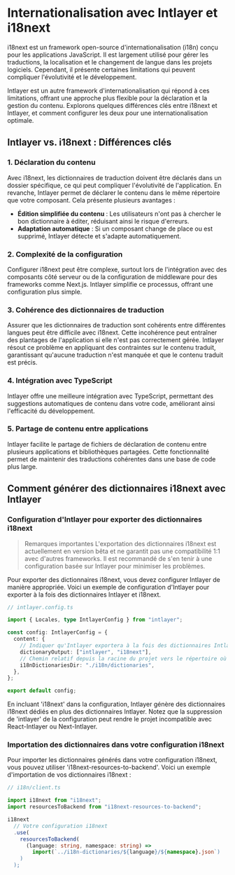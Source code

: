 # Internationalisation avec Intlayer et i18next

i18next est un framework open-source d'internationalisation (i18n) conçu pour les applications JavaScript. Il est largement utilisé pour gérer les traductions, la localisation et le changement de langue dans les projets logiciels. Cependant, il présente certaines limitations qui peuvent compliquer l'évolutivité et le développement.

Intlayer est un autre framework d'internationalisation qui répond à ces limitations, offrant une approche plus flexible pour la déclaration et la gestion du contenu. Explorons quelques différences clés entre i18next et Intlayer, et comment configurer les deux pour une internationalisation optimale.

## Intlayer vs. i18next : Différences clés

### 1. Déclaration du contenu

Avec i18next, les dictionnaires de traduction doivent être déclarés dans un dossier spécifique, ce qui peut compliquer l'évolutivité de l'application. En revanche, Intlayer permet de déclarer le contenu dans le même répertoire que votre composant. Cela présente plusieurs avantages :

- **Édition simplifiée du contenu** : Les utilisateurs n'ont pas à chercher le bon dictionnaire à éditer, réduisant ainsi le risque d'erreurs.
- **Adaptation automatique** : Si un composant change de place ou est supprimé, Intlayer détecte et s'adapte automatiquement.

### 2. Complexité de la configuration

Configurer i18next peut être complexe, surtout lors de l'intégration avec des composants côté serveur ou de la configuration de middleware pour des frameworks comme Next.js. Intlayer simplifie ce processus, offrant une configuration plus simple.

### 3. Cohérence des dictionnaires de traduction

Assurer que les dictionnaires de traduction sont cohérents entre différentes langues peut être difficile avec i18next. Cette incohérence peut entraîner des plantages de l'application si elle n'est pas correctement gérée. Intlayer résout ce problème en appliquant des contraintes sur le contenu traduit, garantissant qu'aucune traduction n'est manquée et que le contenu traduit est précis.

### 4. Intégration avec TypeScript

Intlayer offre une meilleure intégration avec TypeScript, permettant des suggestions automatiques de contenu dans votre code, améliorant ainsi l'efficacité du développement.

### 5. Partage de contenu entre applications

Intlayer facilite le partage de fichiers de déclaration de contenu entre plusieurs applications et bibliothèques partagées. Cette fonctionnalité permet de maintenir des traductions cohérentes dans une base de code plus large.

## Comment générer des dictionnaires i18next avec Intlayer

### Configuration d'Intlayer pour exporter des dictionnaires i18next

> Remarques importantes
> L'exportation des dictionnaires i18next est actuellement en version bêta et ne garantit pas une compatibilité 1:1 avec d'autres frameworks. Il est recommandé de s'en tenir à une configuration basée sur Intlayer pour minimiser les problèmes.

Pour exporter des dictionnaires i18next, vous devez configurer Intlayer de manière appropriée. Voici un exemple de configuration d'Intlayer pour exporter à la fois des dictionnaires Intlayer et i18next.

```typescript
// intlayer.config.ts

import { Locales, type IntlayerConfig } from "intlayer";

const config: IntlayerConfig = {
  content: {
    // Indiquer qu'Intlayer exportera à la fois des dictionnaires Intlayer et i18next
    dictionaryOutput: ["intlayer", "i18next"],
    // Chemin relatif depuis la racine du projet vers le répertoire où les dictionnaires i18n seront exportés
    i18nDictionariesDir: "./i18n/dictionaries",
  },
};

export default config;
```

En incluant 'i18next' dans la configuration, Intlayer génère des dictionnaires i18next dédiés en plus des dictionnaires Intlayer. Notez que la suppression de 'intlayer' de la configuration peut rendre le projet incompatible avec React-Intlayer ou Next-Intlayer.

### Importation des dictionnaires dans votre configuration i18next

Pour importer les dictionnaires générés dans votre configuration i18next, vous pouvez utiliser 'i18next-resources-to-backend'. Voici un exemple d'importation de vos dictionnaires i18next :

```typescript
// i18n/client.ts

import i18next from "i18next";
import resourcesToBackend from "i18next-resources-to-backend";

i18next
  // Votre configuration i18next
  .use(
    resourcesToBackend(
      (language: string, namespace: string) =>
        import(`../i18n-dictionaries/${language}/${namespace}.json`)
    )
  );
```
